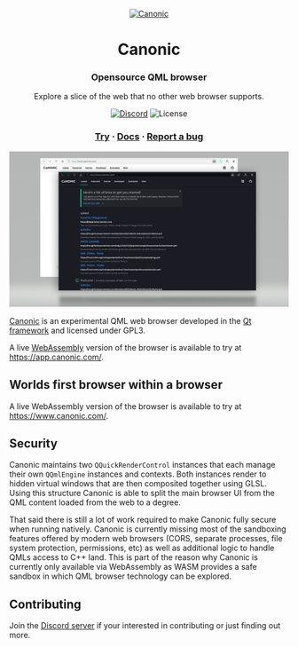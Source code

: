 <p align="center">
  <a href="https://www.canonic.com">
    <img alt="Canonic" src="https://www.canonic.com/assets/images/favicon.svg" width="60" />
  </a>
</p>
<h1 align="center">
  Canonic
</h1>

<h3 align="center">
    Opensource QML browser
</h3>
<p align="center">
   Explore a slice of the web that no other web browser supports. 
</p>

<div align="center">
    <a href="https://discord.com/invite/YcsEwdaNbR"><img alt="Discord" src="https://img.shields.io/discord/893522285204488192?style=for-the-badge"/></a>
    <span>  </span>
    <img alt="License" src="https://img.shields.io/github/license/canonic/playground?style=for-the-badge"/>
</div>
<h3 align="center">
  <a href="https://www.canonic.com">Try</a>
  <span> · </span>
  <a href="https://docs.page/canonic/canonic">Docs</a>
  <span> · </span>
  <a href="https://github.com/canonic/canonic/issues">Report a bug</a>
</h3>


![Image](assets/images/canonic_themes_screenshot.png)

[Canonic](https://www.canonic.com/) is an experimental QML web browser developed in the [Qt framework](https://www.qt.io/) and licensed under GPL3. 

A live [WebAssembly](https://webassembly.org/) version of the browser is available to try at https://app.canonic.com/. 

## Worlds first browser within a browser

A live WebAssembly version of the browser is available to try at https://www.canonic.com/.

## Security
Canonic maintains two `QQuickRenderControl` instances that each manage their own `QQmlEngine` instances and contexts. Both instances render to hidden virtual windows that are then composited together using GLSL. Using this structure Canonic is able to split the main browser UI from the QML content loaded from the web to a degree. 

That said there is still a lot of work required to make Canonic fully secure when running natively. Canonic is currently missing most of the sandboxing features offered by modern web browsers (CORS, separate processes, file system protection, permissions, etc) as well as additional logic to handle QMLs access to C++ land. This is part of the reason why Canonic is currently only available via WebAssembly as WASM provides a safe sandbox in which QML browser technology can be explored.


## Contributing
Join the [Discord server](https://discord.com/invite/YcsEwdaNbR) if your interested in contributing or just finding out more.
